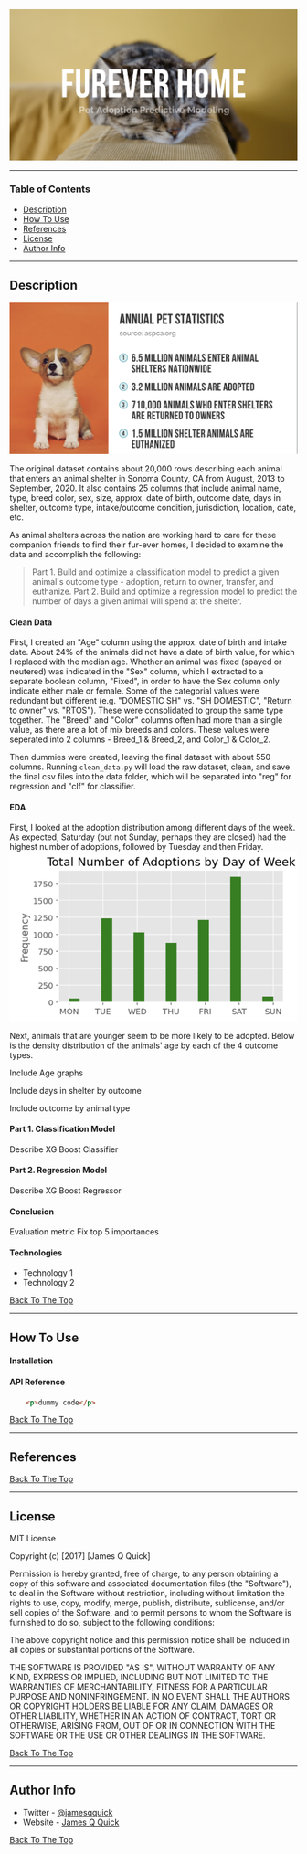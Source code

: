 ![Project Image](https://github.com/eikim11/furever_home--pet_adoption_prediction/blob/master/img/title.png)

---

### Table of Contents

- [Description](#description)
- [How To Use](#how-to-use)
- [References](#references)
- [License](#license)
- [Author Info](#author-info)

---

## Description

![Background Info](https://github.com/eikim11/furever_home--pet_adoption_prediction/blob/master/img/annual_stats.png)

The original dataset contains about 20,000 rows describing each animal that enters an animal shelter in Sonoma County, CA from August, 2013 to September, 2020. It also contains 25 columns that include animal name, type, breed color, sex, size, approx. date of birth, outcome date, days in shelter, outcome type, intake/outcome condition, jurisdiction, location, date, etc.

As animal shelters across the nation are working hard to care for these companion friends to find their fur-ever homes, I decided to examine the data and accomplish the following:

> Part 1. Build and optimize a classification model to predict a given animal's outcome type - adoption, return to owner, transfer, and euthanize.
> Part 2. Build and optimize a regression model to predict the number of days a given animal will spend at the shelter.

#### Clean Data

First, I created an "Age" column using the approx. date of birth and intake date. About 24% of the animals did not have a date of birth value, for which I replaced with the median age. Whether an animal was fixed (spayed or neutered) was indicated in the "Sex" column, which I extracted to a separate boolean column, "Fixed", in order to have the Sex column only indicate either male or female.  Some of the categorial values were redundant but different (e.g. "DOMESTIC SH" vs. "SH DOMESTIC", "Return to owner" vs. "RTOS"). These were consolidated to group the same type together. The "Breed" and "Color" columns often had more than a single value, as there are a lot of mix breeds and colors. These values were seperated into 2 columns - Breed_1 & Breed_2, and Color_1 & Color_2. 

Then dummies were created, leaving the final dataset with about 550 columns. Running `clean_data.py` will load the raw dataset, clean, and save the final csv files into the data folder, which will be separated into "reg" for regression and "clf" for classifier.

#### EDA

First, I looked at the adoption distribution among different days of the week. As expected, Saturday (but not Sunday, perhaps they are closed) had the highest number of adoptions, followed by Tuesday and then Friday. 
![adoptions by dayofweek](https://github.com/eikim11/furever_home--pet_adoption_prediction/blob/master/img/num_adoptions_by_dow.png?raw=true)

Next, animals that are younger seem to be more likely to be adopted. Below is the density distribution of the animals' age by each of the 4 outcome types. 

Include Age graphs

Include days in shelter by outcome

Include outcome by animal type

#### Part 1. Classification Model

Describe XG Boost Classifier

#### Part 2. Regression Model

Describe XG Boost Regressor

#### Conclusion

Evaluation metric
Fix top 5 importances

#### Technologies

- Technology 1
- Technology 2

[Back To The Top](#read-me-template)

---

## How To Use

#### Installation



#### API Reference

```html
    <p>dummy code</p>
```
[Back To The Top](#read-me-template)

---

## References
[Back To The Top](#read-me-template)

---

## License

MIT License

Copyright (c) [2017] [James Q Quick]

Permission is hereby granted, free of charge, to any person obtaining a copy
of this software and associated documentation files (the "Software"), to deal
in the Software without restriction, including without limitation the rights
to use, copy, modify, merge, publish, distribute, sublicense, and/or sell
copies of the Software, and to permit persons to whom the Software is
furnished to do so, subject to the following conditions:

The above copyright notice and this permission notice shall be included in all
copies or substantial portions of the Software.

THE SOFTWARE IS PROVIDED "AS IS", WITHOUT WARRANTY OF ANY KIND, EXPRESS OR
IMPLIED, INCLUDING BUT NOT LIMITED TO THE WARRANTIES OF MERCHANTABILITY,
FITNESS FOR A PARTICULAR PURPOSE AND NONINFRINGEMENT. IN NO EVENT SHALL THE
AUTHORS OR COPYRIGHT HOLDERS BE LIABLE FOR ANY CLAIM, DAMAGES OR OTHER
LIABILITY, WHETHER IN AN ACTION OF CONTRACT, TORT OR OTHERWISE, ARISING FROM,
OUT OF OR IN CONNECTION WITH THE SOFTWARE OR THE USE OR OTHER DEALINGS IN THE
SOFTWARE.

[Back To The Top](#read-me-template)

---

## Author Info

- Twitter - [@jamesqquick](https://twitter.com/jamesqquick)
- Website - [James Q Quick](https://jamesqquick.com)

[Back To The Top](#read-me-template)
